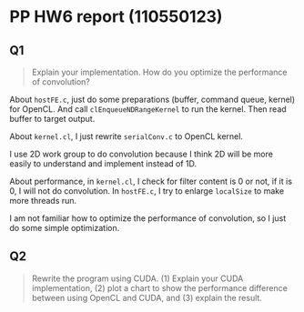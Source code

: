 # PP HW6 report (110550123)

## Q1
> Explain your implementation. How do you optimize the performance of convolution?

About `hostFE.c`, just do some preparations (buffer, command queue, kernel) for OpenCL. And call `clEnqueueNDRangeKernel` to run the kernel. Then read buffer to target output.

About `kernel.cl`, I just rewrite `serialConv.c` to OpenCL kernel.

I use 2D work group to do convolution because I think 2D will be more easily to understand and implement instead of 1D.

About performance, in `kernel.cl`, I check for filter content is 0 or not, if it is 0, I will not do convolution.
In `hostFE.c`, I try to enlarge `localSize` to make more threads run.

I am not familiar how to optimize the performance of convolution, so I just do some simple optimization.

## Q2
> Rewrite the program using CUDA. (1) Explain your CUDA implementation, (2) plot a chart to show the performance difference between using OpenCL and CUDA, and (3) explain the result.
